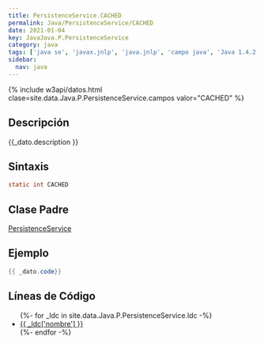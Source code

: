 ```yaml
---
title: PersistenceService.CACHED
permalink: Java/PersistenceService/CACHED
date: 2021-01-04
key: JavaJava.P.PersistenceService
category: java
tags: ['java se', 'javax.jnlp', 'java.jnlp', 'campo java', 'Java 1.4.2']
sidebar: 
  nav: java
---
```


{% include w3api/datos.html clase=site.data.Java.P.PersistenceService.campos valor="CACHED" %}

## Descripción
{{_dato.description }}

## Sintaxis
~~~java
static int CACHED
~~~

## Clase Padre
[PersistenceService](/Java/PersistenceService/)

## Ejemplo
~~~java
{{ _dato.code}}
~~~

## Líneas de Código
<ul>
{%- for _ldc in site.data.Java.P.PersistenceService.ldc -%}
   <li>
       <a href="{{_ldc['url'] }}">{{ _ldc['nombre'] }}</a>
   </li>
{%- endfor -%}
</ul>
